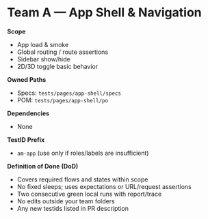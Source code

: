 # Team A — App Shell & Navigation

**Scope**

- App load & smoke
- Global routing / route assertions
- Sidebar show/hide
- 2D/3D toggle basic behavior

**Owned Paths**

- Specs: `tests/pages/app-shell/specs`
- POM: `tests/pages/app-shell/po`

**Dependencies**

- None

**TestID Prefix**

- `am-app` (use only if roles/labels are insufficient)

**Definition of Done (DoD)**

- Covers required flows and states within scope
- No fixed sleeps; uses expectations or URL/request assertions
- Two consecutive green local runs with report/trace
- No edits outside your team folders
- Any new testids listed in PR description

